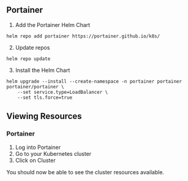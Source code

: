 ## Portainer

1. Add the Portainer Helm Chart
```
helm repo add portainer https://portainer.github.io/k8s/
```

2. Update repos
```
helm repo update
```

3. Install the Helm Chart
```
helm upgrade --install --create-namespace -n portainer portainer portainer/portainer \
    --set service.type=LoadBalancer \
    --set tls.force=true
```

## Viewing Resources

### Portainer

1. Log into Portainer
2. Go to your Kubernetes cluster
3. Click on Cluster

You should now be able to see the cluster resources available.
